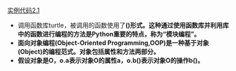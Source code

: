 [实例代码2.1](https://github.com/JackZander/Python-Note/blob/master/2%20%E5%AE%9E%E4%BE%8B%E4%BB%A3%E7%A0%81/e2.1DrawPython.py)
- 调用函数库turtle，被调用的函数使用了<a><b>()形式。这种通过使用函数库并利用库中的函数进行编程的方法是Python重要的特点，称为“模块编程”。
- 面向对象编程(Object-Oriented Programming,OOP)是一种基于对象(Object)的编程范式。对象包括属性和方法两部分。
- 假设对象是O，o.a表示对象O的属性a，o.b()表示对象O的操作b()。
